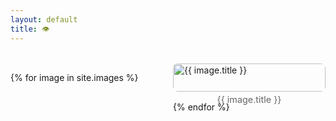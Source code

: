 ```yaml
---
layout: default
title: 👁
---
```



<div style="display: grid; grid-template-columns: repeat(auto-fit, minmax(200px, 1fr)); gap: 1rem; margin-top: 2rem;">

{% for image in site.images %}
  <a href="{{ site.baseurl }}{{ image.url }}" style="text-decoration: none;">
    <figure style="margin: 0;">
      <img src="{{ site.baseurl }}{{ image.image }}" alt="{{ image.title }}" style="width: 100%; height: auto; display: block; border-radius: 8px;" />
      <figcaption style="text-align: center; font-size: 0.9rem; color: #666; margin-top: 0.3rem;">
        {{ image.title }}
      </figcaption>
    </figure>
  </a>
{% endfor %}

</div>
